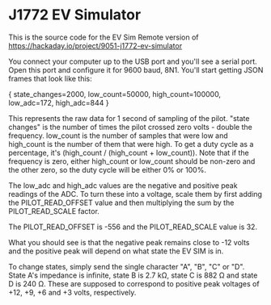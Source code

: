 # J1772 EV Simulator

This is the source code for the EV Sim Remote version of https://hackaday.io/project/9051-j1772-ev-simulator

You connect your computer up to the USB port and you'll see a serial port. Open this port and configure it for 9600
baud, 8N1. You'll start getting JSON frames that look like this:

{ state_changes=2000, low_count=50000, high_count=100000, low_adc=172, high_adc=844 }

This represents the raw data for 1 second of sampling of the pilot. "state changes" is the number of times the pilot
crossed zero volts - double the frequency. low_count is the number of samples that were low and high_count is the
number of them that were high. To get a duty cycle as a percentage, it's (high_count / (high_count + low_count)). Note
that if the frequency is zero, either high_count or low_count should be non-zero and the other zero, so the duty cycle
will be either 0% or 100%.

The low_adc and high_adc values are the negative and positive peak readings of the ADC. To turn these into a voltage,
scale them by first adding the PILOT_READ_OFFSET value and then multiplying the sum by the PILOT_READ_SCALE factor.

The PILOT_READ_OFFSET is -556 and the PILOT_READ_SCALE value is 32.

What you should see is that the negative peak remains close to -12 volts and the positive peak will depend on what
state the EV SIM is in.

To change states, simply send the single character "A", "B", "C" or "D". State A's impedance is infinite, state B is
2.7 kΩ, state C is 882 Ω and state D is 240 Ω. These are supposed to correspond to positive peak voltages of +12, +9,
+6 and +3 volts, respectively.
